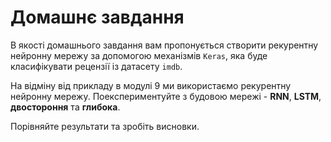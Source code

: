 # Домашнє завдання
В якості домашнього завдання вам пропонується створити рекурентну нейронну мережу за допомогою механізмів `Keras`, яка буде класифікувати рецензії із датасету `imdb`.

На відміну від прикладу в модулі 9 ми використаємо рекурентну нейронну мережу. 
Поекспериментуйте з будовою мережі - __RNN__, __LSTM__, __двостороння__ та __глибока__.

Порівняйте результати та зробіть висновки.